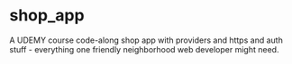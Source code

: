 # shop_app

A UDEMY course code-along shop app with providers and https and auth stuff - everything one friendly neighborhood web developer might need.